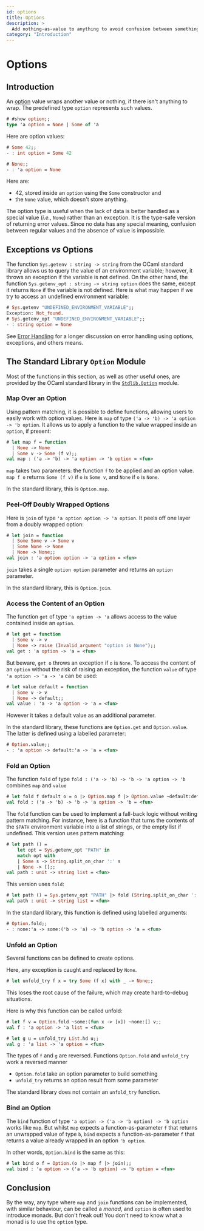```yaml
---
id: options
title: Options
description: >
  Add nothing-as-value to anything to avoid confusion between something and “no such thing“.
category: "Introduction"
---
```


# Options

## Introduction

An [option](https://en.wikipedia.org/wiki/Option_type) value wraps another value or nothing, if there isn't anything to wrap. The predefined type `option` represents such values.
<!-- $MDX non-deterministic=command -->
```ocaml
# #show option;;
type 'a option = None | Some of 'a
```

Here are option values:
```ocaml
# Some 42;;
- : int option = Some 42

# None;;
- : 'a option = None
```

Here are:
* 42, stored inside an `option` using the `Some` constructor and
* the `None` value, which doesn't store anything.

The option type is useful when the lack of data is better handled as a special value (_i.e.,_ `None`) rather than an exception. It is the type-safe version of returning error values. Since no data has any special meaning, confusion between regular values and the absence of value is impossible.

## Exceptions _vs_ Options

The function `Sys.getenv : string -> string` from the OCaml standard library allows us to query the value of an environment variable; however, it throws an exception if the variable is not defined. On the other hand, the function `Sys.getenv_opt : string -> string option` does the same, except it returns `None` if the variable is not defined. Here is what may happen if we try to access an undefined environment variable:
```ocaml
# Sys.getenv "UNDEFINED_ENVIRONMENT_VARIABLE";;
Exception: Not_found.
# Sys.getenv_opt "UNDEFINED_ENVIRONMENT_VARIABLE";;
- : string option = None
```

See [Error Handling](/docs/error-handling) for a longer discussion on error handling using options, exceptions, and others means.

## The Standard Library `Option` Module

Most of the functions in this section, as well as other useful ones, are provided by the OCaml standard library in the [`Stdlib.Option`](/api/Option.html) module.

### Map Over an Option

Using pattern matching, it is possible to define functions, allowing users to easily work with option values. Here is `map` of type `('a -> 'b) -> 'a option -> 'b option`. It allows us to apply a function to the value wrapped inside an `option`, if present:
```ocaml
# let map f = function
  | None -> None
  | Some v -> Some (f v);;
val map : ('a -> 'b) -> 'a option -> 'b option = <fun>
```

`map` takes two parameters: the function `f` to be applied and an option value. `map f o` returns `Some (f v)` if `o` is `Some v`, and `None` if `o` is `None`.

In the standard library, this is `Option.map`.

### Peel-Off Doubly Wrapped Options

Here is `join` of type `'a option option -> 'a option`. It peels off one layer from a doubly wrapped option:

```ocaml
# let join = function
  | Some Some v -> Some v
  | Some None -> None
  | None -> None;;
val join : 'a option option -> 'a option = <fun>
```
`join` takes a single `option option` parameter and returns an `option`
parameter.

In the standard library, this is `Option.join`.

### Access the Content of an Option

The function `get` of type `'a option -> 'a` allows access to the value contained inside an `option`.
```ocaml
# let get = function
  | Some v -> v
  | None -> raise (Invalid_argument "option is None");;
val get : 'a option -> 'a = <fun>
```
But beware, `get o` throws an exception if `o` is `None`. To access the content of an `option` without the risk of raising an exception, the function `value` of type `'a option -> 'a -> 'a` can be used:
```ocaml
# let value default = function
  | Some v -> v
  | None -> default;;
val value : 'a -> 'a option -> 'a = <fun>
```

However it takes a default value as an additional parameter.

In the standard library, these functions are `Option.get` and `Option.value`. The latter is defined using a labelled parameter:
```ocaml
# Option.value;;
- : 'a option -> default:'a -> 'a = <fun>
```

### Fold an Option

The function `fold` of type `fold : ('a -> 'b) -> 'b -> 'a option -> 'b` combines `map` and `value`
```ocaml
# let fold f default o = o |> Option.map f |> Option.value ~default:default;;
val fold : ('a -> 'b) -> 'b -> 'a option -> 'b = <fun>
```

The `fold` function can be used to implement a fall-back logic without writing pattern matching. For instance, here is a function that turns the contents of the `$PATH` environment variable into a list of strings, or the empty list if undefined. This version uses pattern matching:
```ocaml
# let path () =
    let opt = Sys.getenv_opt "PATH" in
    match opt with
    | Some s -> String.split_on_char ':' s
    | None -> [];;
val path : unit -> string list = <fun>
```

This version uses `fold`:
```ocaml
# let path () = Sys.getenv_opt "PATH" |> fold (String.split_on_char ':') [];;
val path : unit -> string list = <fun>
```

In the standard library, this function is defined using labelled arguments:
```ocaml
# Option.fold;;
- : none:'a -> some:('b -> 'a) -> 'b option -> 'a = <fun>
```

### Unfold an Option

Several functions can be defined to create options.

Here, any exception is caught and replaced by `None`.
```ocaml
# let unfold_try f x = try Some (f x) with _ -> None;;
```

This loses the root cause of the failure, which may create hard-to-debug situations.

Here is why this function can be called unfold:
```ocaml
# let f v = Option.fold ~some:(fun x -> [x]) ~none:[] v;;
val f : 'a option -> 'a list = <fun>

# let g u = unfold_try List.hd u;;
val g : 'a list -> 'a option = <fun>
```

The types of `f` and `g` are reversed. Functions `Option.fold` and `unfold_try` work a reversed manner
* `Option.fold` take an option parameter to build something
* `unfold_try` returns an option result from some parameter

The standard library does not contain an `unfold_try` function.

### Bind an Option

The `bind` function of type `'a option -> ('a -> 'b option) -> 'b option` works like `map`. But whilst `map` expects a function-as-parameter `f` that returns an unwrapped value of type `b`, `bind` expects a function-as-parameter `f` that returns a value already wrapped in an option `'b option`.

In other words, `Option.bind` is the same as this:
```ocaml
# let bind o f = Option.(o |> map f |> join);;
val bind : 'a option -> ('a -> 'b option) -> 'b option = <fun>
```

## Conclusion

By the way, any type where `map` and `join` functions can be implemented, with similar behaviour, can be called a _monad_, and `option` is often used to introduce monads. But don't freak out! You don't need to know what a monad is to use the `option` type.


